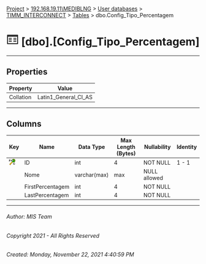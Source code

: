 #### 

[Project](../../../../index.md) > [192.168.19.11\\MEDIBLNG](../../../index.md) > [User databases](../../index.md) > [TIMM_INTERCONNECT](../index.md) > [Tables](Tables.md) > dbo.Config_Tipo_Percentagem

# ![Tables](../../../../Images/Table32.png) [dbo].[Config_Tipo_Percentagem]

---

## <a name="#properties"></a>Properties

| Property | Value |
|---|---|
| Collation | Latin1_General_CI_AS |


---

## <a name="#columns"></a>Columns

| Key | Name | Data Type | Max Length (Bytes) | Nullability | Identity |
|---|---|---|---|---|---|
| [![Cluster Primary Key PK_Config_Tipo_Percentagem: ID](../../../../Images/pkcluster.png)](#indexes) | ID | int | 4 | NOT NULL | 1 - 1 |
|  | Nome | varchar(max) | max | NULL allowed |  |
|  | FirstPercentagem | int | 4 | NOT NULL |  |
|  | LastPercentagem | int | 4 | NOT NULL |  |


---

###### Author:  MIS Team

###### Copyright 2021 - All Rights Reserved

###### Created: Monday, November 22, 2021 4:40:59 PM

